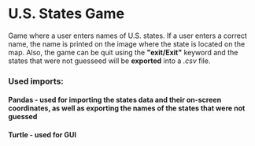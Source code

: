 # **U.S. States Game**

Game where a user enters names of U.S. states. If a user enters a correct name, the name is printed on the image
where the state is located on the map. Also, the game can be quit using the **"exit/Exit"** keyword and the states that
were not guesseed will be **exported** into a *.csv* file.

### Used imports:
#### Pandas - used for importing the states data and their on-screen coordinates, as well as exporting the names of the states that were not guessed
#### Turtle - used for GUI


